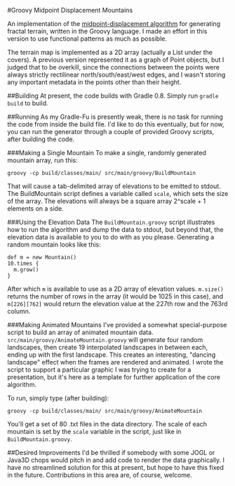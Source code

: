 #Groovy Midpoint Displacement Mountains

An implementation of the [midpoint-displacement algorithm](http://en.wikipedia.org/wiki/Diamond-square_algorithm#Midpoint_displacement_algorithm) for generating fractal terrain, written in the Groovy language. I made an effort in this version to use functional patterns as much as possible. 

The terrain map is implemented as a 2D array (actually a List under the covers). A previous version represented it as a graph of Point objects, but I judged that to be overkill, since the connections between the points were always strictly rectilinear north/south/east/west edges, and I wasn't storing any important metadata in the points other than their height.
                                                             
##Building
At present, the code builds with Gradle 0.8. Simply run `gradle build` to build.

##Running
As my Gradle-Fu is presently weak, there is no task for running the code from inside the build file. I'd like to do this eventually, but for now, you can run the generator through a couple of provided Groovy scripts, after building the code.

###Making a Single Mountain
To make a single, randomly generated mountain array, run this:   

    groovy -cp build/classes/main/ src/main/groovy/BuildMountain

That will cause a tab-delimited array of elevations to be emitted to stdout. The BuildMountain script defines a variable called `scale`, which sets the size of the array. The elevations will always be a square array 2^scale + 1 elements on a side.

###Using the Elevation Data
The `BuildMountain.groovy` script illustrates how to run the algorithm and dump the data to stdout, but beyond that, the elevation data is available to you to do with as you please. Generating a random mountain looks like this:

    def m = new Mountain()
    10.times {
      m.grow()
    }
	
After which `m` is available to use as a 2D array of elevation values. `m.size()` returns the number of rows in the array (it would be 1025 in this case), and `m[226][762]` would return the elevation value at the 227th row and the 763rd column.

###Making Animated Mountains
I've provided a somewhat special-purpose script to build an array of animated mountain data. `src/main/groovy/AnimateMountain.groovy` will generate four random landscapes, then create 19 interpolated landscapes in between each, ending up with the first landscape. This creates an interesting, "dancing landscape" effect when the frames are rendered and animated. I wrote the script to support a particular graphic I was trying to create for a presentation, but it's here as a template for further application of the core algorithm.

To run, simply type (after building): 

    groovy -cp build/classes/main/ src/main/groovy/AnimateMountain

You'll get a set of 80 .txt files in the data directory. The scale of each mountain is set by the `scale` variable in the script, just like in `BuildMountain.groovy`.

##Desired Improvements
I'd be thrilled if somebody with some JOGL or Java3D chops would pitch in and add code to render the data graphically. I have no streamlined solution for this at present, but hope to have this fixed in the future. Contributions in this area are, of course, welcome. 